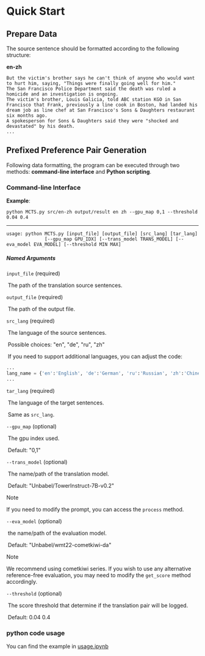 # Quick Start

## Prepare Data

The source sentence should be formatted according to the following structure:

**en-zh**

```
But the victim's brother says he can't think of anyone who would want to hurt him, saying, "Things were finally going well for him."
The San Francisco Police Department said the death was ruled a homicide and an investigation is ongoing.
The victim's brother, Louis Galicia, told ABC station KGO in San Francisco that Frank, previously a line cook in Boston, had landed his dream job as line chef at San Francisco's Sons & Daughters restaurant six months ago.
A spokesperson for Sons & Daughters said they were "shocked and devastated" by his death.
...
```

## Prefixed Preference Pair Generation

Following data formatting, the program can be executed through two methods: **command-line interface** and **Python scripting**.

### Command-line Interface

**Example**:

```
python MCTS.py src/en-zh output/result en zh --gpu_map 0,1 --threshold 0.04 0.4
```

<hr>

```
usage: python MCTS.py [input_file] [output_file] [src_lang] [tar_lang]
		      [--gpu_map GPU_IDX] [--trans_model TRANS_MODEL] [--eva_model EVA_MODEL] [--threshold MIN MAX]
```

##### Named Arguments

`input_file` (required)
    
​	The path of the translation source sentences.

`output_file` (required)

​	The path of the output file.

`src_lang` (required)

​	The language of the source sentences.

​	Possible choices: "en", "de", "ru", "zh"

​	If you need to support additional languages, you can adjust the code:
```python
...
lang_name = {'en':'English', 'de':'German', 'ru':'Russian', 'zh':'Chinese'}  # e.g. 'jp':'Japanese'
...
```
`tar_lang` (required)

​	The language of the target sentences.

​	Same as `src_lang`.

`--gpu_map` (optional)

​	The gpu index used.

​	Default: "0,1"

`--trans_model` (optional)

​	The name/path of the translation model.

​	Default: "Unbabel/TowerInstruct-7B-v0.2"

> [!NOTE]
> If you need to modify the prompt, you can access the `process` method.

`--eva_model` (optional)

​	the name/path of the evaluation model.

​	Default: "Unbabel/wmt22-cometkiwi-da"

> [!NOTE]
> We recommend using cometkiwi series.
> If you wish to use any alternative reference-free evaluation, you may need to modify the `get_score` method accordingly.

`--threshold` (optional)

​	The score threshold that determine if the translation pair will be logged.

​	Default: 0.04 0.4

### python code usage

You can find the example in [usage.ipynb](usage.ipynb)


